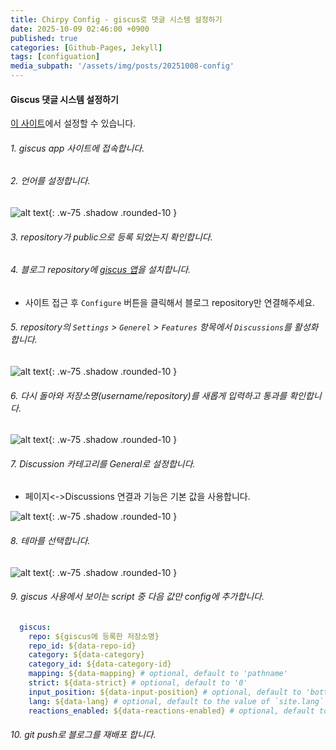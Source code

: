 ```yaml
---
title: Chirpy Config - giscus로 댓글 시스템 설정하기
date: 2025-10-09 02:46:00 +0900
published: true
categories: [Github-Pages, Jekyll]
tags: [configuation]
media_subpath: '/assets/img/posts/20251008-config'
---
```



#### Giscus 댓글 시스템 설정하기

[이 사이트](https://giscus.app/ko)에서 설정할 수 있습니다.

###### 1. giscus app 사이트에 접속합니다.

###### 2. 언어를 설정합니다.

![alt text](/image-12.png){: .w-75 .shadow .rounded-10 }

###### 3. repository가 public으로 등록 되었는지 확인합니다.

###### 4. 블로그 repository에 [giscus 앱](https://github.com/apps/giscus)을 설치합니다.
- 사이트 접근 후 `Configure` 버튼을 클릭해서 블로그 repository만 연결해주세요.

###### 5. repository의 `Settings` > `Generel` > `Features` 항목에서 `Discussions`를 활성화 합니다.

![alt text](/image-11.png){: .w-75 .shadow .rounded-10 }

###### 6. 다시 돌아와 저장소명(username/repository)를 새롭게 입력하고 통과를 확인합니다.

![alt text](/image-13.png){: .w-75 .shadow .rounded-10 }

###### 7. Discussion 카테고리를 General로 설정합니다.
- 페이지<->Discussions 연결과 기능은 기본 값을 사용합니다.

![alt text](/image-15.png){: .w-75 .shadow .rounded-10 }

###### 8. 테마를 선택합니다.

![alt text](/image-14.png){: .w-75 .shadow .rounded-10 }

###### 9. giscus 사용에서 보이는 script 중 다음 값만 config에 추가합니다.

```yaml
  giscus:
    repo: ${giscus에 등록한 저장소명}
    repo_id: ${data-repo-id}
    category: ${data-category}
    category_id: ${data-category-id}
    mapping: ${data-mapping} # optional, default to 'pathname'
    strict: ${data-strict} # optional, default to '0'
    input_position: ${data-input-position} # optional, default to 'bottom'
    lang: ${data-lang} # optional, default to the value of `site.lang`
    reactions_enabled: ${data-reactions-enabled} # optional, default to the value of `1`
```

###### 10. git push로 블로그를 재배포 합니다.